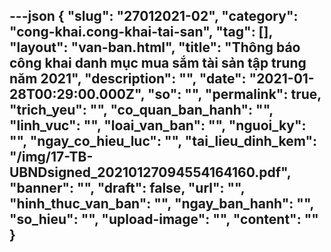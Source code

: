 ---json
{
    "slug": "27012021-02",
    "category": "cong-khai.cong-khai-tai-san",
    "tag": [],
    "layout": "van-ban.html",
    "title": "Thông báo công khai danh mục mua sắm tài sản tập trung năm 2021",
    "description": "",
    "date": "2021-01-28T00:29:00.000Z",
    "so": "",
    "permalink": true,
    "trich_yeu": "",
    "co_quan_ban_hanh": "",
    "linh_vuc": "",
    "loai_van_ban": "",
    "nguoi_ky": "",
    "ngay_co_hieu_luc": "",
    "tai_lieu_dinh_kem": "/img/17-TB-UBNDsigned_20210127094554164160.pdf",
    "banner": "",
    "draft": false,
    "url": "",
    "hinh_thuc_van_ban": "",
    "ngay_ban_hanh": "",
    "so_hieu": "",
    "upload-image": "",
    "__content__": ""
}
---
